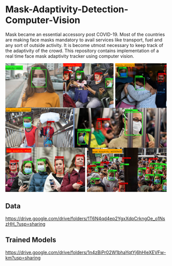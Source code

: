 # Mask-Adaptivity-Detection-Computer-Vision
Mask became an essential accessory post COVID-19. Most of  the countries are making face masks mandatory to avail services like transport, fuel and any sort of outside activity. It is become utmost necessary to keep track of the adaptivity of the crowd. This repository contains implementation of a real time face mask adaptivity tracker using computer vision.

![alt text](cover.png)
## Data
https://drive.google.com/drive/folders/1T6N4qd4ep2YgxXdpCrkngOe_o1NszHH_?usp=sharing
## Trained Models
https://drive.google.com/drive/folders/1n4zBiPr02W1bhaYqtYj6hHleXEVFw-km?usp=sharing
